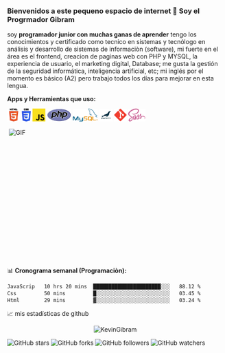 ### Bienvenidos a este pequeno espacio de internet 👋 Soy el Progrmador Gibram 

soy **programador junior con muchas ganas de aprender** tengo los conocimientos y certificado como tecnico en sistemas y tecnólogo en análisis y desarrollo de sistemas de informaciòn (software), mi fuerte en el área es el frontend, creacion de paginas web con PHP y MYSQL, la experiencia de usuario, el marketing digital, Database; me gusta la gestión de la seguridad informática, inteligencia artificial, etc; mi inglés por el momento es básico (A2) pero trabajo todos los días para mejorar en esta lengua.

<!-- HERRAMIENTAS -->

**Apps y Herramientas que uso:**

<code><img height = "30" src = "https://github.com/KevinGibram/KevinGibram/blob/main/img/HERRAMIENTAS/HTML5.png?raw=true" ></code>
<code><img height = "30" src = "https://github.com/KevinGibram/KevinGibram/blob/main/img/HERRAMIENTAS/CSS.png?raw=true" ></code>
<code><img height = "30" src = "https://github.com/KevinGibram/KevinGibram/blob/main/img/HERRAMIENTAS/JavaScrip.png?raw=true" ></code>
<code><img height = "30" src = "https://github.com/KevinGibram/KevinGibram/blob/main/img/HERRAMIENTAS/PHP.png?raw=true" ></code>
<code><img height = "30" src = "https://github.com/KevinGibram/KevinGibram/blob/main/img/HERRAMIENTAS/MYSQL.png?raw=true" ></code>
<code><img height = "30" src = "https://github.com/KevinGibram/KevinGibram/blob/main/img/HERRAMIENTAS/MARIADB.jpg?raw=true" ></code>
<code><img height = "30" src = "https://github.com/KevinGibram/KevinGibram/blob/main/img/HERRAMIENTAS/GIT.png?raw=true" ></code>
<code><img height = "30" src = "https://github.com/KevinGibram/KevinGibram/blob/main/img/HERRAMIENTAS/Sass.png?raw=true" ></code>

<!-- GIF -->
<img align="right" alt="GIF" src="https://media.giphy.com/media/JuFwy0zPzd6jC/giphy.gif"  width="500" height="320">

<!--CRONOGRAMA SEMANAL-->

📊 **Cronograma semanal (Programaciòn):**

```text
JavaScrip   10 hrs 20 mins  ██████████████████████░░░   88.12 %
Css         50 mins         █░░░░░░░░░░░░░░░░░░░░░░░░   03.45 %
Html        29 mins         ▓░░░░░░░░░░░░░░░░░░░░░░░░   03.24 %
```

📈 mis estadísticas de github

<p align="center"> <img src="https://github-readme-stats.vercel.app/api?username=KevinGibram&show_icons=true&theme=gotham" alt="KevinGibram" />

![GitHub stars](https://img.shields.io/github/stars/KevinGibram/KevinGibram?style=social)
![GitHub forks](https://img.shields.io/github/forks/KevinGibram/KevinGibram?label=Fork&style=social)
![GitHub followers](https://img.shields.io/github/followers/KevinGibram?label=Follow&style=social)
![GitHub watchers](https://img.shields.io/github/watchers/KevinGibram/KevinGibram?style=social)

